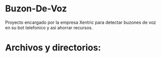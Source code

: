# Buzon-De-Voz
Proyecto encargado por la empresa Xentric para detectar buzones de voz en su bot telefonico y asi ahorrar recursos.

# Archivos y directorios:
